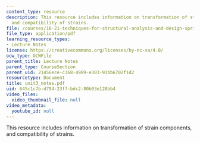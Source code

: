 ```yaml
---
content_type: resource
description: This resource includes information on transformation of strain components,
  and compatibility of strains.
file: /courses/16-21-techniques-for-structural-analysis-and-design-spring-2005/645c1c7bd79423f7bdc280b03e128bb4_unit3_notes.pdf
file_type: application/pdf
learning_resource_types:
- Lecture Notes
license: https://creativecommons.org/licenses/by-nc-sa/4.0/
ocw_type: OCWFile
parent_title: Lecture Notes
parent_type: CourseSection
parent_uid: 21456ece-c368-4989-e303-93bb6702f1d2
resourcetype: Document
title: unit3_notes.pdf
uid: 645c1c7b-d794-23f7-bdc2-80b03e128bb4
video_files:
  video_thumbnail_file: null
video_metadata:
  youtube_id: null
---
```

This resource includes information on transformation of strain components, and compatibility of strains.